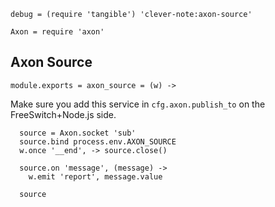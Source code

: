     debug = (require 'tangible') 'clever-note:axon-source'

    Axon = require 'axon'

Axon Source
-----------

    module.exports = axon_source = (w) ->

Make sure you add this service in `cfg.axon.publish_to` on the FreeSwitch+Node.js side.

      source = Axon.socket 'sub'
      source.bind process.env.AXON_SOURCE
      w.once '__end', -> source.close()

      source.on 'message', (message) ->
        w.emit 'report', message.value

      source
